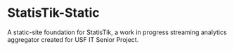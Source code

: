 # StatisTik-Static
A static-site foundation for StatisTik, a work in progress streaming analytics aggregator created for USF IT Senior Project.
